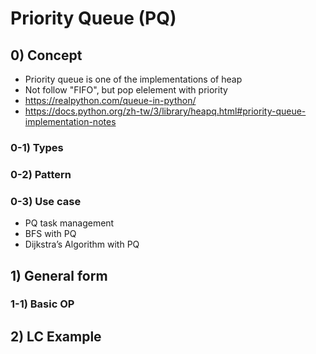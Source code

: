 # Priority Queue (PQ) 

## 0) Concept

- Priority queue is one of the implementations of heap
- Not follow "FIFO", but pop elelement with priority
- https://realpython.com/queue-in-python/
- https://docs.python.org/zh-tw/3/library/heapq.html#priority-queue-implementation-notes

### 0-1) Types

### 0-2) Pattern

### 0-3) Use case

- PQ task management
- BFS with PQ
- Dijkstra’s Algorithm with PQ

## 1) General form

### 1-1) Basic OP

## 2) LC Example
